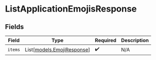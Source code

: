 # ListApplicationEmojisResponse


## Fields

| Field                                                    | Type                                                     | Required                                                 | Description                                              |
| -------------------------------------------------------- | -------------------------------------------------------- | -------------------------------------------------------- | -------------------------------------------------------- |
| `items`                                                  | List[[models.EmojiResponse](../models/emojiresponse.md)] | :heavy_check_mark:                                       | N/A                                                      |